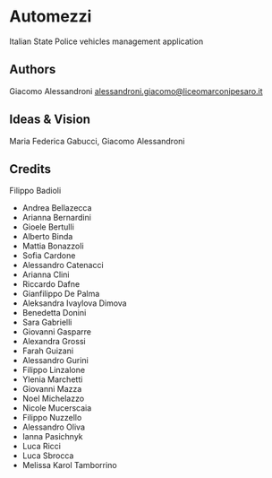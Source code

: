 # Automezzi

Italian State Police vehicles management application

## Authors

Giacomo Alessandroni <alessandroni.giacomo@liceomarconipesaro.it>

## Ideas & Vision

Maria Federica Gabucci, Giacomo Alessandroni

## Credits
Filippo Badioli

* Andrea Bellazecca
* Arianna Bernardini
* Gioele Bertulli
* Alberto Binda
* Mattia Bonazzoli
* Sofia Cardone
* Alessandro Catenacci
* Arianna Clini
* Riccardo Dafne
* Gianfilippo De Palma
* Aleksandra Ivaylova Dimova
* Benedetta Donini
* Sara Gabrielli
* Giovanni Gasparre
* Alexandra Grossi
* Farah Guizani
* Alessandro Gurini
* Filippo Linzalone
* Ylenia Marchetti
* Giovanni Mazza
* Noel Michelazzo
* Nicole Mucerscaia
* Filippo Nuzzello
* Alessandro Oliva
* Ianna Pasichnyk
* Luca Ricci
* Luca Sbrocca
* Melissa Karol Tamborrino
